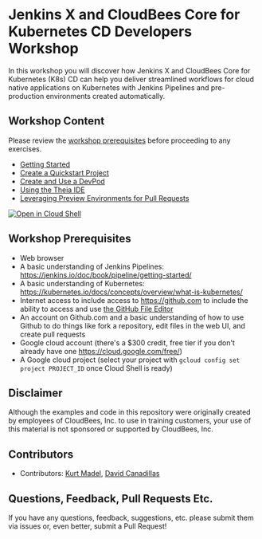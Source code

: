 # Jenkins X and CloudBees Core for Kubernetes CD Developers Workshop
In this workshop you will discover how Jenkins X and CloudBees Core for Kubernetes (K8s) CD can help you deliver streamlined workflows for cloud native applications on Kubernetes with Jenkins Pipelines and pre-production environments created automatically.

## Workshop Content
Please review the [workshop prerequisites](https://github.com/cloudbees-days/jenkins-x-workshop#workshop-prerequisites) before proceeding to any exercises.
* [Getting Started](./getting-started.md)
* [Create a Quickstart Project](./create-quickstart.md)
* [Create and Use a DevPod](./create-devpod.md)
* [Using the Theia IDE](./theia-ide.md)
* [Leveraging Preview Environments for Pull Requests](./preview-environments.md)

[![Open in Cloud Shell](http://gstatic.com/cloudssh/images/open-btn.svg)](https://console.cloud.google.com/cloudshell/open?git_repo=https%3A%2F%2Fgithub.com%2Fcloudbees-days%2Fjenkins-x-workshop&page=editor&print=install-guide.txt&tutorial=workshop.md)

## Workshop Prerequisites
* Web browser
* A basic understanding of Jenkins Pipelines: https://jenkins.io/doc/book/pipeline/getting-started/ 
* A basic understanding of Kubernetes: https://kubernetes.io/docs/concepts/overview/what-is-kubernetes/ 
* Internet access to include access to https://github.com to include the ability to access and use [the GitHub File Editor](https://help.github.com/articles/editing-files-in-your-repository/)
* An account on Github.com and a basic understanding of how to use Github to do things like fork a repository, edit files in the web UI, and create pull requests
* Google cloud account (there's a $300 credit, free tier if you don't already have one https://cloud.google.com/free/)
* A Google cloud project (select your project with `gcloud config set project PROJECT_ID` once Cloud Shell is ready)

## Disclaimer

Although the examples and code in this repository were originally created by employees of CloudBees, Inc. to use in training customers, your use of this material is not sponsored or supported by CloudBees, Inc.

## Contributors 

* Contributors: [Kurt Madel](https://github.com/kmadel), [David Canadillas](https://github.com/dcanadillas)
 
## Questions, Feedback, Pull Requests Etc.

If you have any questions, feedback, suggestions, etc. please submit them via issues or, even better, submit a Pull Request!

